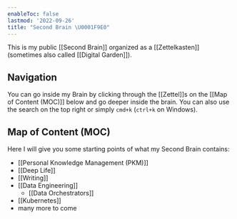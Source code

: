 ```yaml
---
enableToc: false
lastmod: '2022-09-26'
title: "Second Brain \U0001F9E0"
---
```


This is my public [[Second Brain]] organized as a [[Zettelkasten]] (sometimes also called [[Digital Garden]]).

## Navigation
You can go inside my Brain by clicking through the [[Zettel]]s on the [[Map of Content (MOC)]] below and go deeper inside the brain. You can also use the search on the top right or simply `cmd+k` (`ctrl+k` on Windows).

## Map of Content (MOC)
Here I will give you some starting points of what my Second Brain contains:
- [[Personal Knowledge Management (PKM)]]
- [[Deep Life]]
- [[Writing]]
- [[Data Engineering]]
	- [[Data Orchestrators]]
- [[Kubernetes]]
- many more to come